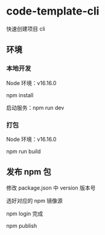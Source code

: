 # code-template-cli

快速创建项目 cli

## 环境

### 本地开发

Node 环境：v16.16.0

npm install

启动服务：npm run dev

### 打包

Node 环境：v16.16.0

npm run build

## 发布 npm 包

修改 package.json 中 version 版本号

选好对应的 npm 镜像源

npm login 完成

npm publish